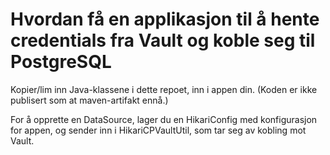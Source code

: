 # Hvordan få en applikasjon til å hente credentials fra Vault og koble seg til PostgreSQL

Kopier/lim inn Java-klassene i dette repoet, inn i appen din.
(Koden er ikke publisert som at maven-artifakt ennå.)

For å opprette en DataSource, lager du en HikariConfig med konfigurasjon for appen,
og sender inn i HikariCPVaultUtil, som tar seg av kobling mot Vault.
